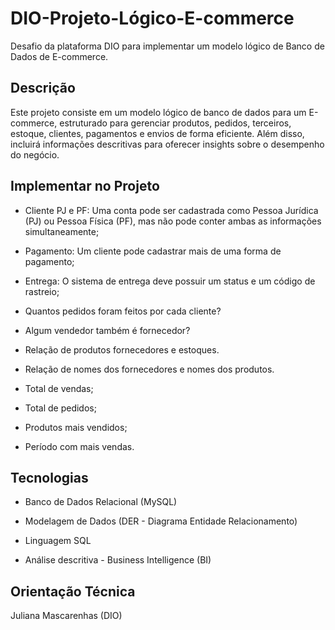 # DIO-Projeto-Lógico-E-commerce
Desafio da plataforma DIO para implementar um modelo lógico de Banco de Dados de E-commerce.

## Descrição

Este projeto consiste em um modelo lógico de banco de dados para um E-commerce, estruturado para gerenciar produtos, pedidos, terceiros, estoque, clientes, pagamentos e envios de forma eficiente. Além disso, incluirá informações descritivas para oferecer insights sobre o desempenho do negócio.

## Implementar no Projeto

* Cliente PJ e PF: Uma conta pode ser cadastrada como Pessoa Jurídica (PJ) ou Pessoa Física (PF), mas não pode conter ambas as informações simultaneamente;

* Pagamento: Um cliente pode cadastrar mais de uma forma de pagamento;

* Entrega: O sistema de entrega deve possuir um status e um código de rastreio;

* Quantos pedidos foram feitos por cada cliente?

* Algum vendedor também é fornecedor?

* Relação de produtos fornecedores e estoques.

* Relação de nomes dos fornecedores e nomes dos produtos.

* Total de vendas;

* Total de pedidos;

* Produtos mais vendidos;

* Período com mais vendas.

## Tecnologias

* Banco de Dados Relacional (MySQL)

* Modelagem de Dados (DER - Diagrama Entidade Relacionamento)

* Linguagem SQL

* Análise descritiva - Business Intelligence (BI)

## Orientação Técnica

Juliana Mascarenhas (DIO)
